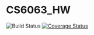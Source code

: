 # CS6063_HW

![Build Status](https://travis-ci.com/seanpanpan321/CS6063_HW1.svg?branch=main)
[![Coverage Status](https://coveralls.io/repos/github/seanpanpan321/CS6063_HW1/badge.svg?branch=main)](https://coveralls.io/github/seanpanpan321/CS6063_HW1?branch=main)